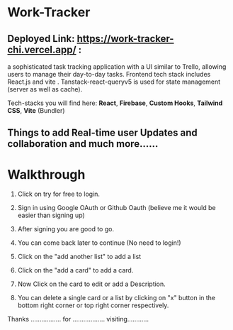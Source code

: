 # Work-Tracker

## Deployed Link: https://work-tracker-chi.vercel.app/ : 
a sophisticated task tracking application with a UI similar to Trello, allowing users to manage their day-to-day tasks. 
Frontend tech stack includes React.js and vite . 
Tanstack-react-queryv5 is used for state management (server as well as cache).

Tech-stacks you will find here: **React**, **Firebase**, **Custom Hooks**, **Tailwind CSS**,  **Vite** (Bundler)

## Things to add Real-time user Updates and collaboration and much more......

# Walkthrough

1. Click on try for free to login.
2. Sign in using Google OAuth or Github Oauth (believe me it would be easier than signing up)
3. After signing you are good to go.
4. You can come back later to continue (No need to login!)
  
5. Click on the "add another list" to add a list
6. Click on the "add a card" to add a card.
7. Now Click on the card to edit or add a Description.
8. You can delete a single card or a list by clicking on "x" button in the bottom right corner or top right corner respectively.

Thanks ................. for .................. visiting............
